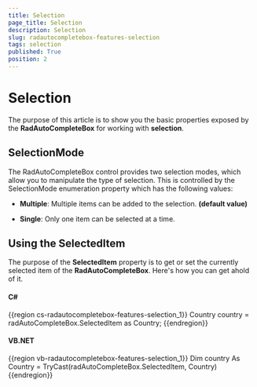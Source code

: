 ```yaml
---
title: Selection
page_title: Selection
description: Selection
slug: radautocompletebox-features-selection
tags: selection
published: True
position: 2
---
```


# Selection

The purpose of this article is to show you the basic properties exposed by the __RadAutoCompleteBox__ for working with __selection__.

## SelectionMode

The RadAutoCompleteBox control provides two selection modes, which allow you to manipulate the type of selection. This is controlled by the SelectionMode enumeration property which has the following values:

* __Multiple__: Multiple items can be added to the selection. __(default value)__

* __Single__: Only one item can be selected at a time.

## Using the SelectedItem

The purpose of the __SelectedItem__ property is to get or set the currently selected item of the __RadAutoCompleteBox__. Here's how you can get ahold of it.

#### __C#__

{{region cs-radautocompletebox-features-selection_1}}
	Country country = radAutoCompleteBox.SelectedItem as Country;
{{endregion}}

#### __VB.NET__

{{region vb-radautocompletebox-features-selection_1}}
	Dim country As Country = TryCast(radAutoCompleteBox.SelectedItem, Country)
{{endregion}}